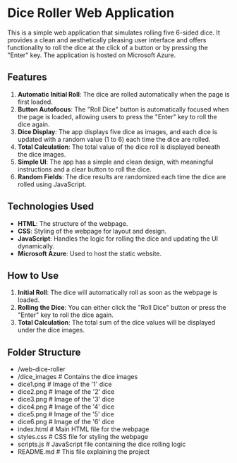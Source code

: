 # Dice Roller Web Application

This is a simple web application that simulates rolling five 6-sided dice. It provides a clean and aesthetically pleasing user interface and offers functionality to roll the dice at the click of a button or by pressing the "Enter" key. The application is hosted on Microsoft Azure.

## Features

1. **Automatic Initial Roll**: The dice are rolled automatically when the page is first loaded.
2. **Button Autofocus**: The "Roll Dice" button is automatically focused when the page is loaded, allowing users to press the "Enter" key to roll the dice again.
3. **Dice Display**: The app displays five dice as images, and each dice is updated with a random value (1 to 6) each time the dice are rolled.
4. **Total Calculation**: The total value of the dice roll is displayed beneath the dice images.
5. **Simple UI**: The app has a simple and clean design, with meaningful instructions and a clear button to roll the dice.
6. **Random Fields**: The dice results are randomized each time the dice are rolled using JavaScript.

## Technologies Used

- **HTML**: The structure of the webpage.
- **CSS**: Styling of the webpage for layout and design.
- **JavaScript**: Handles the logic for rolling the dice and updating the UI dynamically.
- **Microsoft Azure**: Used to host the static website.

## How to Use

1. **Initial Roll**: The dice will automatically roll as soon as the webpage is loaded.
2. **Rolling the Dice**: You can either click the "Roll Dice" button or press the "Enter" key to roll the dice again.
3. **Total Calculation**: The total sum of the dice values will be displayed under the dice images.

## Folder Structure

- /web-dice-roller
-  /dice_images       # Contains the dice images
-    dice1.png        # Image of the '1' dice
-    dice2.png        # Image of the '2' dice
-    dice3.png        # Image of the '3' dice
-    dice4.png        # Image of the '4' dice
-    dice5.png        # Image of the '5' dice
-    dice6.png        # Image of the '6' dice
-  index.html         # Main HTML file for the webpage
-  styles.css         # CSS file for styling the webpage
-  scripts.js         # JavaScript file containing the dice rolling logic
-  README.md          # This file explaining the project
